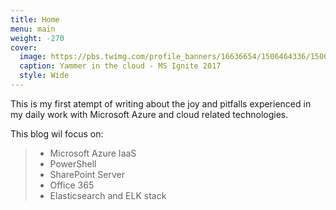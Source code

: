 ```yaml
---
title: Home
menu: main
weight: -270
cover:
  image: https://pbs.twimg.com/profile_banners/16636654/1506464336/1500x500
  caption: Yammer in the cloud - MS Ignite 2017
  style: Wide
---
```


This is my first atempt of writing about the joy and pitfalls experienced in my daily work with Microsoft Azure and cloud related technologies.

This blog wil focus on:

> - Microsoft Azure IaaS
> - PowerShell
> - SharePoint Server
> - Office 365
> - Elasticsearch and ELK stack